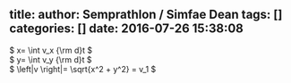 title: 
author: Semprathlon / Simfae Dean
tags: []
categories: []
date: 2016-07-26 15:38:08
---
$ x= \int v_x {\rm d}t $  
$ y= \int v_y {\rm d}t $  
$ \left|v \right|= \sqrt{x^2 + y^2} = v_1 $  
